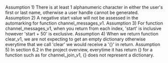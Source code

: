 Assumption 1) 
There is at least 1 alphanumeric character in either the user's first or last name, otherwise a user handle cannot be generated. 
Assumption 2)
A negative start value will not be assessed in the automarking for function channel_messages_v1.
Assumption 3)
For function channel_messages_v1, when you return from each index, 'start' is inclusive however 'start + 50' is exclusive.
Assumption 4)
When we return function clear_v1, we are not expecting to get an empty dictionary otherwise everytime that we call 'clear' we would receive a '{}' in return. 
Assumption 5)
In section 6.2 in the project overview, everytime it has return {} for a function such as for channel_join_v1, {} does not represent a dictionary. 